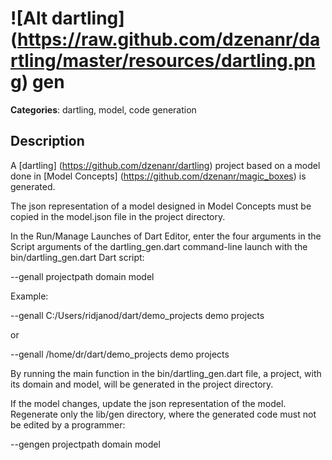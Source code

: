 # ![Alt dartling] (https://raw.github.com/dzenanr/dartling/master/resources/dartling.png) **gen**

**Categories**: dartling, model, code generation

## Description

A [dartling] (https://github.com/dzenanr/dartling) project based on a model
done in [Model Concepts] (https://github.com/dzenanr/magic_boxes) is generated.

The json representation of a model designed in Model Concepts must be copied in
the model.json file in the project directory.

In the Run/Manage Launches of Dart Editor, enter the four arguments in the
Script arguments of the dartling_gen.dart command-line launch
with the bin/dartling_gen.dart Dart script:

--genall projectpath domain model

Example:

--genall C:/Users/ridjanod/dart/demo_projects demo projects

or

--genall /home/dr/dart/demo_projects demo projects

By running the main function in the bin/dartling_gen.dart file,
a project, with its domain and model, will be generated in the project directory.

If the model changes, update the json representation of the model.
Regenerate only the lib/gen directory, where the generated code must not be
edited by a programmer:

--gengen projectpath domain model



